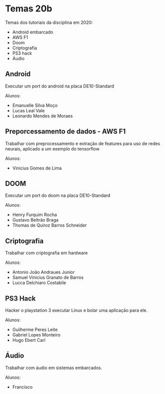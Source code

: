 # Temas 20b

Temas dos tutoriais da disciplina em 2020:

- Android embarcado
- AWS F1
- Doom 
- Criptografia
- PS3 hack
- Áudio

## Android 

Executar um port do android na placa DE10-Standard

Alunos:

- Emanuelle Silva Moço
- Lucas Leal Vale
- Leonardo Mendes de Moraes
    
## Preporcessamento de dados - AWS F1

Trabalhar com preprocessamento e extração de features para uso de redes neurais, aplicado a um exemplo do tensorflow

Alunos:

- Vinicius Gomes de Lima
    
## DOOM

Executar um port do doom na placa DE10-Standard

Alunos:

- Henry Furquim Rocha
- Gustavo Beltrão Braga
- Thomas de Quiroz Barros Schneider
    
## Criptografia

Trabalhar com criptografia em hardware

Alunos:

- Antonio João Andraues Junior
- Samuel Vinicius Granato de Barros
- Lucca Delchiaro Costabile
    
## PS3 Hack

Hacker o playstation 3 executar Linux e bolar uma aplicação para ele.

Alunos:

- Guilherme Peres Leite
- Gabriel Lopes Monteiro
- Hugo Ebert Carl

## Áudio 

Trabalhar com áudio em sistemas embarcados.

Alunos:

- Francisco 
    

